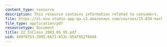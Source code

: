 ```yaml
---
content_type: resource
description: This resource contains information related to consumers.
file: https://ol-ocw-studio-app-qa.s3.amazonaws.com/courses/15-834-marketing-strategy-spring-2003/400f075339956671b53c654f952f6b94_22_InClass_2003_05_05.pdf
file_type: application/pdf
resourcetype: Document
title: 22_InClass_2003_05_05.pdf
uid: 400f0753-3995-6671-b53c-654f952f6b94
---
```

